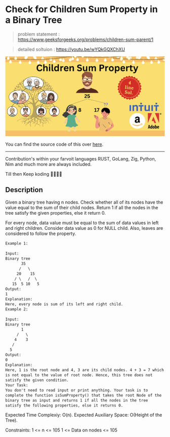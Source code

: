 # Check for Children Sum Property in a Binary Tree

> problem statement : https://www.geeksforgeeks.org/problems/children-sum-parent/1

> detailed soltuion : https://youtu.be/wYQkGQXChXU

[![thumb](./res/thumbnail.png)](https://youtu.be/wYQkGQXChXU)

You can find the source code of this over [here](./Solution.java).

---

Contribution's within your farvoit languages RUST, GoLang, Zig, Python, Nim and much more are always included.

Till then 
Keep koding 🧑‍💻👩‍💻


## Description

Given a binary tree having n nodes. Check whether all of its nodes have the value equal to the sum of their child nodes. Return 1 if all the nodes in the tree satisfy the given properties, else it return 0.

For every node, data value must be equal to the sum of data values in left and right children. Consider data value as 0 for NULL child.  Also, leaves are considered to follow the property.

```
Example 1:

Input:
Binary tree
       35
      /   \
     20    15
    / \   /  \
   15  5 10   5
Output: 
1
Explanation: 
Here, every node is sum of its left and right child.
Example 2:

Input:
Binary tree
       1
     /   \
    4    3
   /  
  5    
Output: 
0
Explanation: 
Here, 1 is the root node and 4, 3 are its child nodes. 4 + 3 = 7 which is not equal to the value of root node. Hence, this tree does not satisfy the given condition.
Your Task:
You don't need to read input or print anything. Your task is to complete the function isSumProperty() that takes the root Node of the binary tree as input and returns 1 if all the nodes in the tree satisfy the following properties, else it returns 0.
```

Expected Time Complexiy: O(n).
Expected Auxiliary Space: O(Height of the Tree).

Constraints:
1 <= n <= 105
1 <= Data on nodes <= 105
